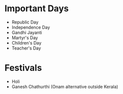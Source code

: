 # Important Days
- Republic Day
- Independence Day
- Gandhi Jayanti
- Martyr's Day
- Children's Day
- Teacher's Day
# Festivals
- Holi
- Ganesh Chathurthi (Onam alternative outside Kerala)
